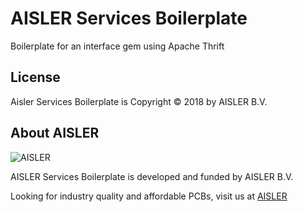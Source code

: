 # AISLER Services Boilerplate

Boilerplate for an interface gem using Apache Thrift


## License

Aisler Services Boilerplate is Copyright © 2018 by AISLER B.V.

## About AISLER

![AISLER](https://cdn.aisler.net/assets/logo_invert_orange-7ca49b7abecdf2f857639df2c0de142889a9dc23d33af4b9f875db54c0bc417e.png)

AISLER Services Boilerplate is developed and funded by AISLER B.V.

Looking for industry quality and affordable PCBs, visit us at [AISLER](https://aisler.net)
